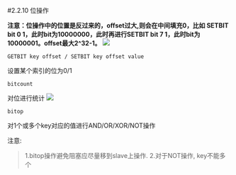 #2.2.10	位操作

**注意：位操作中的位置是反过来的，offset过大,则会在中间填充0，比如 SETBIT bit 0 1，此时bit为10000000，此时再进行SETBIT bit 7 1，此时bit为10000001。offset最大2^32-1。**
![](https://raw.githubusercontent.com/gnuhpc/All-About-Redis/master/DataStructure/string/bit2.png)


	GETBIT key offset / SETBIT key offset value
设置某个索引的位为0/1

	bitcount
对位进行统计
![](https://raw.githubusercontent.com/gnuhpc/All-About-Redis/master/DataStructure/string/bit1.png)

	bitop
对1个或多个key对应的值进行AND/OR/XOR/NOT操作

注意: 
>1.bitop操作避免阻塞应尽量移到slave上操作.
>2.对于NOT操作, key不能多个
